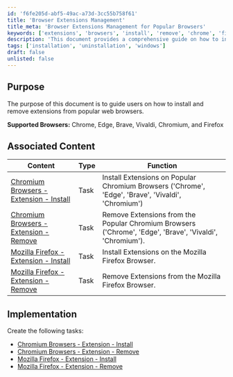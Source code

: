 ```yaml
---
id: 'f6fe205d-abf5-49ac-a73d-3cc55b758f61'
title: 'Browser Extensions Management'
title_meta: 'Browser Extensions Management for Popular Browsers'
keywords: ['extensions', 'browsers', 'install', 'remove', 'chrome', 'firefox', 'edge', 'brave', 'vivaldi', 'chromium']
description: 'This document provides a comprehensive guide on how to install and remove extensions from popular web browsers including Chrome, Edge, Brave, Vivaldi, Chromium, and Firefox. It includes associated tasks for managing browser extensions effectively.'
tags: ['installation', 'uninstallation', 'windows']
draft: false
unlisted: false
---
```


## Purpose

The purpose of this document is to guide users on how to install and remove extensions from popular web browsers.

**Supported Browsers:** Chrome, Edge, Brave, Vivaldi, Chromium, and Firefox

## Associated Content

| Content                                                                                     | Type | Function                                                                                          |
|---------------------------------------------------------------------------------------------|------|---------------------------------------------------------------------------------------------------|
| [Chromium Browsers - Extension - Install](<../cwrmm/tasks/Chromium Browsers - Extension - Install.md>) | Task | Install Extensions on Popular Chromium Browsers ('Chrome', 'Edge', 'Brave', 'Vivaldi', 'Chromium') |
| [Chromium Browsers - Extension - Remove](<../cwrmm/tasks/Chromium Browsers - Extension - Remove.md>)  | Task | Remove Extensions from the Popular Chromium Browsers ('Chrome', 'Edge', 'Brave', 'Vivaldi', 'Chromium'). |
| [Mozilla Firefox - Extension - Install](<../cwrmm/tasks/Mozilla Firefox - Extension - Install.md>)   | Task | Install Extensions on the Mozilla Firefox Browser.                                               |
| [Mozilla Firefox - Extension - Remove](<../cwrmm/tasks/Mozilla Firefox - Extension - Remove.md>)    | Task | Remove Extensions from the Mozilla Firefox Browser.                                              |

## Implementation

Create the following tasks:
- [Chromium Browsers - Extension - Install](<../cwrmm/tasks/Chromium Browsers - Extension - Install.md>)
- [Chromium Browsers - Extension - Remove](<../cwrmm/tasks/Chromium Browsers - Extension - Remove.md>)
- [Mozilla Firefox - Extension - Install](<../cwrmm/tasks/Mozilla Firefox - Extension - Install.md>)
- [Mozilla Firefox - Extension - Remove](<../cwrmm/tasks/Mozilla Firefox - Extension - Remove.md>)

